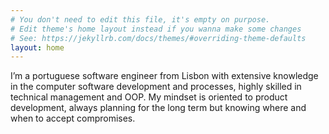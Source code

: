 ```yaml
---
# You don't need to edit this file, it's empty on purpose.
# Edit theme's home layout instead if you wanna make some changes
# See: https://jekyllrb.com/docs/themes/#overriding-theme-defaults
layout: home
---
```


I’m a portuguese software engineer from Lisbon with extensive knowledge in the computer software development and processes, highly skilled in technical management and OOP. My mindset is oriented to product development, always planning for the long term but knowing where and when to accept compromises.